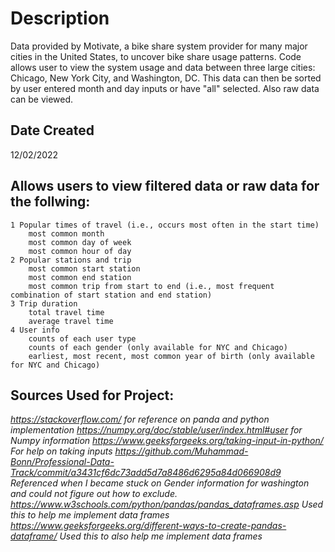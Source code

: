 # Description
Data provided by Motivate, a bike share system provider for many major cities in the United States, to uncover bike share usage patterns. Code allows user to view the system usage and data between three large cities: Chicago, New York City, and Washington, DC. This data can then be sorted by user entered month and day inputs or have "all" selected. Also raw data can be viewed.

## Date Created
12/02/2022

## Allows users to view filtered data or raw data for the follwing:
    1 Popular times of travel (i.e., occurs most often in the start time)
        most common month
        most common day of week
        most common hour of day
    2 Popular stations and trip
        most common start station
        most common end station
        most common trip from start to end (i.e., most frequent combination of start station and end station)
    3 Trip duration
        total travel time
        average travel time
    4 User info
        counts of each user type
        counts of each gender (only available for NYC and Chicago)
        earliest, most recent, most common year of birth (only available for NYC and Chicago)


## Sources Used for Project:
*https://stackoverflow.com/ for reference on panda and python implementation*
*https://numpy.org/doc/stable/user/index.html#user for Numpy information*
*https://www.geeksforgeeks.org/taking-input-in-python/ For help on taking inputs*
*https://github.com/Muhammad-Bonn/Professional-Data-Track/commit/a3431cf6dc73add5d7a8486d6295a84d066908d9 Referenced when I became stuck on Gender information for washington and could not figure out how to exclude.*
*https://www.w3schools.com/python/pandas/pandas_dataframes.asp Used this to help me implement data frames*
*https://www.geeksforgeeks.org/different-ways-to-create-pandas-dataframe/ Used this to also help me implement data frames*

